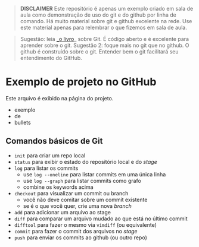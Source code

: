 > **DISCLAIMER** Este repositório é apenas um exemplo criado em sala de aula como 
> demonstração de uso do git e do github por linha de comando. Há muito
> material sobre git e github excelente na rede. Use este material
> apenas para relembrar o que fizemos em sala de aula.

> Sugestão: leia [_o livro](https://git-scm.com/book/en/v2)_ sobre Git. É código aberto e é excelente para
> aprender sobre o git. Sugestão 2: foque mais no git que no github. O github
> é construído sobre o git. Entender bem o git facilitará seu entendimento
> do GitHub.

# Exemplo de projeto no GitHub


Este arquivo é exibido na página do projeto.

- exemplo
- de
- bullets


## Comandos básicos de Git

- `init` para criar um repo local
- `status` para exibir o estado do repositório local e do _stage_
- `log` para listar os commits
  - use `log --oneline` para listar commits em uma única linha
  - use `log --graph` para listar commits como grafo
  - combine os keywords acima
- `checkout` para visualizar um commit ou branch 
  - você não deve comitar sobre um commit existente
  - se é o que você quer, crie uma nova _branch_
- `add` para adicionar um arquivo ao stage
- `diff` para comparar um arquivo mudado ao que está no último
  commit
- `difftool` para fazer o mesmo via `vimdiff` (ou equivalente)
- `commit` para fazer o commit dos arquivos no _stage_
- `push` para enviar os commits ao github (ou outro repo)

